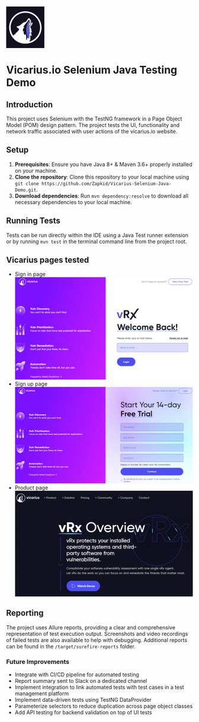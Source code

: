 
![Vicarius](assets/Vicarius%20logo.png "Vicarius Product")
# Vicarius.io Selenium Java Testing Demo

## Introduction
This project uses Selenium with the TestNG framework in a Page Object Model (POM) design pattern. The project tests the UI, functionality and network traffic associated with user actions of the vicarius.io website.

## Setup
1. **Prerequisites**: Ensure you have Java 8+ & Maven 3.6+ properly installed on your machine.
2. **Clone the repository**: Clone this repository to your local machine using `git clone https://github.com/Zapkid/Vicarius-Selenium-Java-Demo.git`.
3. **Download dependencies**: Run `mvn dependency:resolve` to download all necessary dependencies to your local machine.

## Running Tests
Tests can be run directly within the IDE using a Java Test runner extension or by running `mvn test` in the terminal command line from the project root. 

## Vicarius pages tested

* Sign in page ![Vicarius sign in](assets/Vicarius%20sign%20in.png "Vicarius Sign In page")
* Sign up page ![Vicarius sign up](assets/Vicarius%20sign%20up.png "Vicarius Sign Up page")
* Product page ![Vicarius product](assets/Vicarius%20product.png "Vicarius Product")

## Reporting
The project uses Allure reports, providing a clear and comprehensive representation of test execution output. Screenshots and video recordings of failed tests are also available to help with debugging. Additional reports can be found in the `/target/surefire-reports` folder.

### Future Improvements
* Integrate with CI/CD pipeline for automated testing
* Report summary sent to Slack on a dedicated channel
* Implement integration to link automated tests with test cases in a test management platform
* Implement data-driven tests using TestNG DataProvider
* Parameterize selectors to reduce duplication across page object classes
* Add API testing for backend validation on top of UI tests